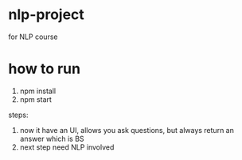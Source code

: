 nlp-project
===========

for NLP course

# how to run

1. npm install
2. npm start


steps:

1. now it have an UI, allows you ask questions, but always return an answer which is BS
2. next step need NLP involved
